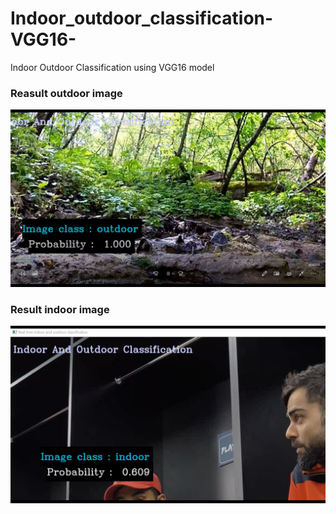 # Indoor_outdoor_classification-VGG16-
Indoor Outdoor Classification using VGG16 model

### Reasult outdoor image
![outdoor](https://github.com/vishalbpatil1/Indoor_outdoor_classification-VGG16-/blob/main/Screenshot%20(152).png)

### Result indoor image
![indoor](https://github.com/vishalbpatil1/Indoor_outdoor_classification-VGG16-/blob/main/Screenshot%20(154).png)
